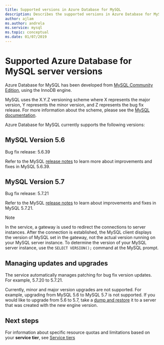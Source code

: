 ```yaml
---
title: Supported versions in Azure Database for MySQL
description: Describes the supported versions in Azure Database for MySQL.
author: ajlam
ms.author: andrela
ms.service: mysql
ms.topic: conceptual
ms.date: 01/07/2019
---
```

# Supported Azure Database for MySQL server versions
Azure Database for MySQL has been developed from [MySQL Community Edition](https://www.mysql.com/products/community/), using the InnoDB engine. 

MySQL uses the X.Y.Z versioning scheme where X represents the major version, Y represents the minor version, and Z represents the bug fix release. For more information about the scheme, please see the [MySQL documentation](https://dev.mysql.com/doc/refman/5.7/en/which-version.html).

Azure Database for MySQL currently supports the following versions:

## MySQL Version 5.6

Bug fix release: 5.6.39

Refer to the MySQL [release notes](https://dev.mysql.com/doc/relnotes/mysql/5.6/en/news-5-6-39.html) to learn more about improvements and fixes in MySQL 5.6.39.

## MySQL Version 5.7

Bug fix release: 5.7.21

Refer to the MySQL [release notes](https://dev.mysql.com/doc/relnotes/mysql/5.7/en/news-5-7-21.html) to learn about improvements and fixes in MySQL 5.7.21.

> [!NOTE]
> In the service, a gateway is used to redirect the connections to server instances. After the connection is established, the MySQL client displays the version of MySQL set in the gateway, not the actual version running on your MySQL server instance. To determine the version of your MySQL server instance, use the `SELECT VERSION();` command at the MySQL prompt.

## Managing updates and upgrades
The service automatically manages patching for bug fix version updates. For example, 5.7.20 to 5.7.21.  

Currently, minor and major version upgrades are not supported. For example, upgrading from MySQL 5.6 to MySQL 5.7 is not supported. If you would like to upgrade from 5.6 to 5.7, take a [dump and restore](./concepts-migrate-dump-restore.md) it to a server that was created with the new engine version.

## Next steps

For information about specific resource quotas and limitations based on your **service tier**, see [Service tiers](./concepts-pricing-tiers.md)
